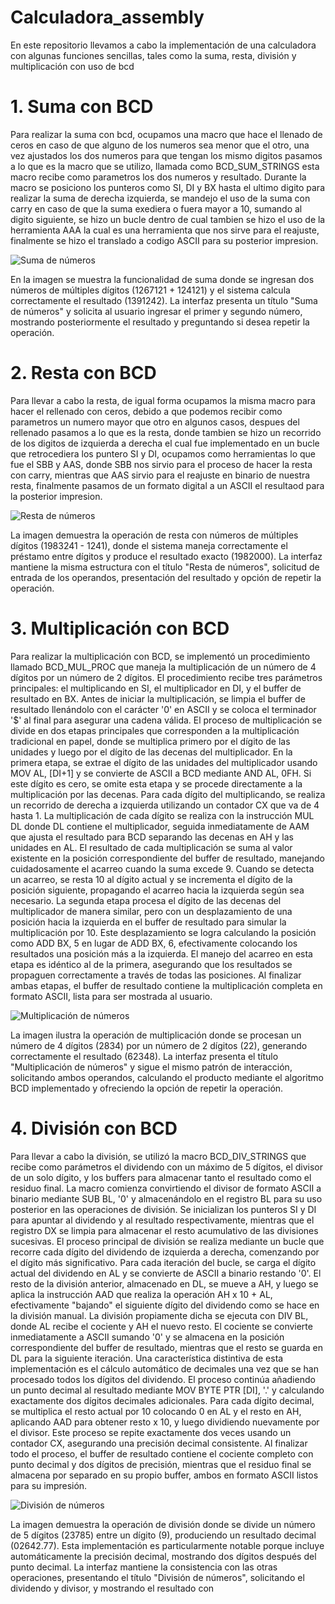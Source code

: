 # Calculadora_assembly
En este repositorio llevamos a cabo la implementación de una calculadora con algunas funciones sencillas, tales como la suma, resta, división y multiplicación con uso de bcd 

# 1. Suma con BCD 
Para realizar la suma con bcd, ocupamos una macro que hace el llenado de ceros en caso de que alguno de los numeros sea menor que el otro, una vez ajustados los dos numeros para que tengan los mismo digitos pasamos a lo  que es la macro que se utilizo,  llamada como BCD_SUM_STRINGS esta macro recibe como parametros los dos numeros y resultado. 
Durante la macro se posiciono los punteros como SI, DI y BX hasta el ultimo digito para realizar la suma de derecha izquierda, se mandejo el uso de la suma con carry en caso de que la suma exediera o fuera mayor a 10, sumando al digito siguiente, se hizo un bucle dentro de cual tambien se hizo el uso de la herramienta AAA la cual es una herramienta que nos sirve para el reajuste, finalmente se hizo el translado a codigo ASCII para su posterior impresion.

![Suma de números](https://github.com/user-attachments/assets/suma-numeros.png)

En la imagen se muestra la funcionalidad de suma donde se ingresan dos números de múltiples dígitos (1267121 + 124121) y el sistema calcula correctamente el resultado (1391242). La interfaz presenta un título "Suma de números" y solicita al usuario ingresar el primer y segundo número, mostrando posteriormente el resultado y preguntando si desea repetir la operación.

# 2. Resta con BCD 
Para llevar a cabo la resta, de igual forma ocupamos la misma macro para hacer el rellenado con ceros, debido a que podemos recibir como parametros un numero mayor que otro en algunos casos, despues del rellenado pasamos a lo que es la resta, donde tambien se hizo un recorrido de los digitos de izquierda a derecha el cual fue implementado en un bucle que retrocediera los puntero SI y DI, ocupamos como herramientas lo que fue el SBB y AAS, donde SBB nos sirvio para el proceso de hacer la resta con carry, mientras que AAS sirvio para el reajuste en binario de nuestra resta, finalmente pasamos de un formato digital a un ASCII el resultaod para la posterior impresion.

![Resta de números](https://github.com/user-attachments/assets/resta-numeros.png)

La imagen demuestra la operación de resta con números de múltiples dígitos (1983241 - 1241), donde el sistema maneja correctamente el préstamo entre dígitos y produce el resultado exacto (1982000). La interfaz mantiene la misma estructura con el título "Resta de números", solicitud de entrada de los operandos, presentación del resultado y opción de repetir la operación.

# 3. Multiplicación con BCD
Para realizar la multiplicación con BCD, se implementó un procedimiento llamado BCD_MUL_PROC que maneja la multiplicación de un número de 4 dígitos por un número de 2 dígitos. El procedimiento recibe tres parámetros principales: el multiplicando en SI, el multiplicador en DI, y el buffer de resultado en BX. Antes de iniciar la multiplicación, se limpia el buffer de resultado llenándolo con el carácter '0' en ASCII y se coloca el terminador '$' al final para asegurar una cadena válida. El proceso de multiplicación se divide en dos etapas principales que corresponden a la multiplicación tradicional en papel, donde se multiplica primero por el dígito de las unidades y luego por el dígito de las decenas del multiplicador. En la primera etapa, se extrae el dígito de las unidades del multiplicador usando MOV AL, [DI+1] y se convierte de ASCII a BCD mediante AND AL, 0FH. Si este dígito es cero, se omite esta etapa y se procede directamente a la multiplicación por las decenas. Para cada dígito del multiplicando, se realiza un recorrido de derecha a izquierda utilizando un contador CX que va de 4 hasta 1. La multiplicación de cada dígito se realiza con la instrucción MUL DL donde DL contiene el multiplicador, seguida inmediatamente de AAM que ajusta el resultado para BCD separando las decenas en AH y las unidades en AL. El resultado de cada multiplicación se suma al valor existente en la posición correspondiente del buffer de resultado, manejando cuidadosamente el acarreo cuando la suma excede 9. Cuando se detecta un acarreo, se resta 10 al dígito actual y se incrementa el dígito de la posición siguiente, propagando el acarreo hacia la izquierda según sea necesario. La segunda etapa procesa el dígito de las decenas del multiplicador de manera similar, pero con un desplazamiento de una posición hacia la izquierda en el buffer de resultado para simular la multiplicación por 10. Este desplazamiento se logra calculando la posición como ADD BX, 5 en lugar de ADD BX, 6, efectivamente colocando los resultados una posición más a la izquierda. El manejo del acarreo en esta etapa es idéntico al de la primera, asegurando que los resultados se propaguen correctamente a través de todas las posiciones. Al finalizar ambas etapas, el buffer de resultado contiene la multiplicación completa en formato ASCII, lista para ser mostrada al usuario.

![Multiplicación de números](https://github.com/user-attachments/assets/multiplicacion-numeros.png)

La imagen ilustra la operación de multiplicación donde se procesan un número de 4 dígitos (2834) por un número de 2 dígitos (22), generando correctamente el resultado (62348). La interfaz presenta el título "Multiplicación de números" y sigue el mismo patrón de interacción, solicitando ambos operandos, calculando el producto mediante el algoritmo BCD implementado y ofreciendo la opción de repetir la operación.

# 4. División con BCD
Para llevar a cabo la división, se utilizó la macro BCD_DIV_STRINGS que recibe como parámetros el dividendo con un máximo de 5 dígitos, el divisor de un solo dígito, y los buffers para almacenar tanto el resultado como el residuo final. La macro comienza convirtiendo el divisor de formato ASCII a binario mediante SUB BL, '0' y almacenándolo en el registro BL para su uso posterior en las operaciones de división. Se inicializan los punteros SI y DI para apuntar al dividendo y al resultado respectivamente, mientras que el registro DX se limpia para almacenar el resto acumulativo de las divisiones sucesivas. El proceso principal de división se realiza mediante un bucle que recorre cada dígito del dividendo de izquierda a derecha, comenzando por el dígito más significativo. Para cada iteración del bucle, se carga el dígito actual del dividendo en AL y se convierte de ASCII a binario restando '0'. El resto de la división anterior, almacenado en DL, se mueve a AH, y luego se aplica la instrucción AAD que realiza la operación AH x 10 + AL, efectivamente "bajando" el siguiente dígito del dividendo como se hace en la división manual. La división propiamente dicha se ejecuta con DIV BL, donde AL recibe el cociente y AH el nuevo resto. El cociente se convierte inmediatamente a ASCII sumando '0' y se almacena en la posición correspondiente del buffer de resultado, mientras que el resto se guarda en DL para la siguiente iteración. Una característica distintiva de esta implementación es el cálculo automático de decimales una vez que se han procesado todos los dígitos del dividendo. El proceso continúa añadiendo un punto decimal al resultado mediante MOV BYTE PTR [DI], '.' y calculando exactamente dos dígitos decimales adicionales. Para cada dígito decimal, se multiplica el resto actual por 10 colocando 0 en AL y el resto en AH, aplicando AAD para obtener resto x 10, y luego dividiendo nuevamente por el divisor. Este proceso se repite exactamente dos veces usando un contador CX, asegurando una precisión decimal consistente. Al finalizar todo el proceso, el buffer de resultado contiene el cociente completo con punto decimal y dos dígitos de precisión, mientras que el residuo final se almacena por separado en su propio buffer, ambos en formato ASCII listos para su impresión.

![División de números](https://github.com/user-attachments/assets/division-numeros.png)

La imagen demuestra la operación de división donde se divide un número de 5 dígitos (23785) entre un dígito (9), produciendo un resultado decimal (02642.77). Esta implementación es particularmente notable porque incluye automáticamente la precisión decimal, mostrando dos dígitos después del punto decimal. La interfaz mantiene la consistencia con las otras operaciones, presentando el título "División de números", solicitando el dividendo y divisor, y mostrando el resultado con

